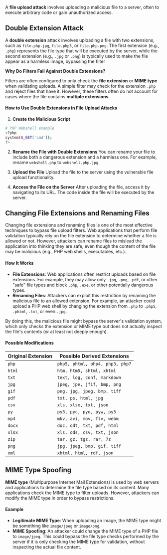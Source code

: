 A **file upload attack** involves uploading a malicious file to a server, often to execute arbitrary code or gain unauthorized access.

## Double Extension Attack
A **double extension** attack involves uploading a file with two extensions, such as `file.php.jpg`, `file.php5`, or `file.php.png`. The first extension (e.g., `.php`) represents the file type that will be executed by the server, while the second extension (e.g., `.jpg` or `.png`) is typically used to make the file appear as a harmless image, bypassing the filter

**Why Do Filters Fail Against Double Extensions?**

Filters are often configured to only check the **file extension** or **MIME type** when validating uploads. A simple filter may check for the extension `.php` and reject files that have it. However, these filters often do not account for cases where the file contains **multiple extensions**.

#### How to Use Double Extensions in File Upload Attacks
1. **Create the Malicious Script** 
```bash
# PHP Webshell example
<?php
system($_GET['cmd']);
?>
```

2. **Rename the File with Double Extensions**
You can rename your  file to include both a dangerous extension and a harmless one. For example, rename `webshell.php` to `webshell.php.jpg`.
3. **Upload the File**
Upload the file to the server using the vulnerable file upload functionality.

4. **Access the File on the Server**
After uploading the file, access it by navigating to its URL. The  code inside the file will be executed by the server.

## Changing File Extensions and Renaming Files

Changing file extensions and renaming files is one of the most effective techniques to bypass file upload filters. Web applications that perform file validation typically rely on the file extension to determine whether a file is allowed or not. However, attackers can rename files to mislead the application into thinking they are safe, even though the content of the file may be malicious (e.g., PHP web shells, executables, etc.).

#### How It Works

- **File Extensions**: Web applications often restrict uploads based on file extensions. For example, they may allow only `.jpg`, `.png`, `.pdf`, or other "safe" file types and block `.php`, `.exe`, or other potentially dangerous types.
- **Renaming Files**: Attackers can exploit this restriction by renaming the malicious file to an allowed extension. For example, an attacker could upload a PHP web shell by changing the extension from `.php` to `.php5`, `.phtml`, `.txt`, or even `.jpg`.

By doing this, the malicious file might bypass the server's validation system, which only checks the extension or MIME type but does not actually inspect the file's contents (or at least not deeply enough).

#### Possible Modifications

| **Original Extension** | **Possible Derived Extensions** |
| ---------------------- | ------------------------------- |
| `php`                  | `php5, phtml, php4, php3, php7` |
| `html`                 | `htm, htm5, shtml, xhtml`       |
| `txt`                  | `text, log, conf, markdown`     |
| `jpg`                  | `jpeg, jpe, jfif, bmp, png`     |
| `gif`                  | `png, jpg, jpeg, bmp, tiff`     |
| `pdf`                  | `txt, ps, html, jpg`            |
| `csv`                  | `xls, xlsx, txt, json`          |
| `py`                   | `py3, pyc, pyo, pyw, py5`       |
| `mp4`                  | `mkv, avi, mov, flv, webm`      |
| `docx`                 | `doc, odt, txt, pdf, html`      |
| `xlsx`                 | `xls, ods, csv, txt, json`      |
| `zip`                  | `tar, gz, tgz, rar, 7z`         |
| `png`                  | `jpg, jpeg, bmp, gif, tiff`     |
| `xml`                  | `xhtml, html, rdf, json`        |
## MIME Type Spoofing

**MIME type** (Multipurpose Internet Mail Extensions) is used by web servers and applications to determine the file type based on its content. Many applications check the MIME type to filter uploads. However, attackers can modify the MIME type in order to bypass restrictions.

#### Example

- **Legitimate MIME Type**: When uploading an image, the MIME type might be something like `image/jpeg` or `image/png`.
- **MIME Spoofing**: An attacker could change the MIME type of a PHP file to `image/jpeg`. This could bypass the file type checks performed by the server if it is only checking the MIME type for validation, without inspecting the actual file content.
